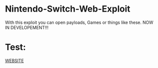# Nintendo-Switch-Web-Exploit
With this exploit you can open payloads, Games or things like these. NOW IN DEVELOPEMENT!!!

# Test: 

[WEBSITE](https://cosmoxdd.github.io/Nintendo-Switch-Web-Exploit/)